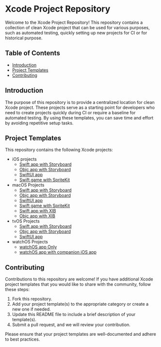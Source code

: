 # Xcode Project Repository

Welcome to the Xcode Project Repository! This repository contains a collection of clean Xcode project that can be used for various purposes, such as automated testing, quickly setting up new projects for CI or for historical purpose.

## Table of Contents
- [Introduction](#introduction)
- [Project Templates](#project-templates)
- [Contributing](#contributing)

## Introduction
The purpose of this repository is to provide a centralized location for clean Xcode project. These projects serve as a starting point for developers who need to create projects quickly during CI or require a baseline for automated testing. 
By using these templates, you can save time and effort by avoiding repetitive setup tasks. 

## Project Templates
This repository contains the following Xcode projects:

- iOS projects
    - [Swift app with Storyboard](iOS/iOSStoryboardSwift/)
    - [Objc app with Storyboard](iOS/iOSStoryboardObjc/)
    - [SwiftUI app](iOS/iOSSwiftUI/)
    - [Swift game with SpriteKit](iOS/iosGameSwiftSpriteKit/)
- macOS Projects
    - [Swift app with Storyboard](macOS/macOSStoryboardSwift/)
    - [Objc app with Storyboard](macOS/macOSStoryboardObjc/)
    - [SwiftUI app](macOS/macOSSwiftUI/)
    - [Swift game with SpriteKit](macOS/macOSGameSwiftSpriteKit/)
    - [Swift app with XIB](macOS/macOSXIBSwift/)
    - [Objc app with XIB](macOS/macOSXIBObjc/)
- tvOS Projects
    - [Swift app with Storyboard](tvOS/tvOSStoryboardSwift/)
    - [Objc app with Storyboard](tvOS/tvOSStoryboardObjc/)
    - [SwiftUI app](tvOS/tvOSSwiftUI/)
- watchOS Projects
    - [watchOS app Only](watchOS/watchOSOnly/)
    - [watchOS app with companion iOS app](watchOS/watchOSCompanionApp/)


## Contributing
Contributions to this repository are welcome! If you have additional Xcode project templates that you would like to share with the community, follow these steps:

1. Fork this repository.
2. Add your project template(s) to the appropriate category or create a new one if needed.
3. Update this README file to include a brief description of your template(s).
4. Submit a pull request, and we will review your contribution.

Please ensure that your project templates are well-documented and adhere to best practices.
